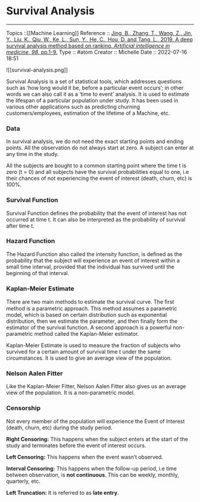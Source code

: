 # Survival Analysis


---
Topics ::[[Machine Learning]]
Reference ::  [Jing, B., Zhang, T., Wang, Z., Jin, Y., Liu, K., Qiu, W., Ke, L., Sun, Y., He, C., Hou, D. and Tang, L., 2019. A deep survival analysis method based on ranking. _Artificial intelligence in medicine_, _98_, pp.1-9.](https://www.sciencedirect.com/science/article/pii/S0933365718305992)
Type :: #atom
Creator :: Michelle
Date :: 2022-07-16 18:51


![[survival-analysis.png]]

Survival Analysis is a set of statistical tools, which addresses questions such as ‘how long would it be, before a particular event occurs’; in other words we can also call it as a ‘time to event’ analysis. It is used to estimate the lifespan of a particular population under study. It has been used in various other applications such as predicting churning customers/employees, estimation of the lifetime of a Machine, etc.


### Data
In survival analysis, we do not need the exact starting points and ending points. All the observation do not always start at zero. A subject can enter at any time in the study. 

All the subjects are bought to a common starting point where the time t is zero (t = 0) and all subjects have the survival probabilities equal to one, i.e their chances of not experiencing the event of interest (death, churn, etc) is 100%.


### Survival Function
Survival Function defines the probability that the event of interest has not occurred at time t. It can also be interpreted as the probability of survival after time t.


### Hazard Function
The Hazard Function also called the intensity function, is defined as the probability that the subject will experience an event of interest within a small time interval, provided that the individual has survived until the beginning of that interval.


### Kaplan-Meier Estimate
There are two main methods to estimate the survival curve. The ﬁrst method is a parametric approach. This method assumes a parametric model, which is based on certain distribution such as exponential distribution, then we estimate the parameter, and then finally form the estimator of the survival function. A second approach is a powerful non-parametric method called the Kaplan-Meier estimator.

Kaplan-Meier Estimate is used to measure the fraction of subjects who survived for a certain amount of survival time t under the same circumstances. It is used to give an average view of the population.


### Nelson Aalen Fitter
Like the Kaplan-Meier Fitter, Nelson Aalen Fitter also gives us an average view of the population. It is a non-parametric model.


### Censorship
Not every member of the population will experience the Event of Interest (death, churn, etc) during the study period.

**Right Censoring:** This happens when the subject enters at the start of the study and terminates before the event of interest occurs.

**Left Censoring:** This happens when the event wasn’t observed.

**Interval Censoring:** This happens when the follow-up period, i.e time between observation, is **not continuous**. This can be weekly, monthly, quarterly, etc.

**Left Truncation:** It is referred to as **late entry**.


